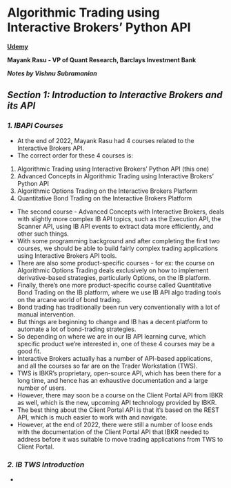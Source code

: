 # **Algorithmic Trading using Interactive Brokers’ Python API** 

**[Udemy](https://www.udemy.com/course/algorithmic-trading-using-interactive-brokers-python-api)**

**Mayank Rasu - VP of Quant Research, Barclays Investment Bank**

***Notes by Vishnu Subramanian***

## ***Section 1: Introduction to Interactive Brokers and its API***

### ***1. IBAPI Courses***

- At the end of 2022, Mayank Rasu had 4 courses related to the Interactive Brokers API.
- The correct order for these 4 courses is:
  
1. Algorithmic Trading using Interactive Brokers’ Python API (this one)
2. Advanced Concepts in Algorithmic Trading using Interactive Brokers’ Python API
3. Algorithmic Options Trading on the Interactive Brokers Platform
4. Quantitative Bond Trading on the Interactive Brokers Platform

- The second course - Advanced Concepts with Interactive Brokers, deals with slightly more complex IB API topics, such as the Execution API, the Scanner API, using IB API events to extract data more efficiently, and other such things.
- With some programming background and after completing the first two courses, we should be able to build fairly complex trading applications using Interactive Brokers API tools.
- There are also some product-specific courses - for ex: the course on Algorithmic Options Trading deals exclusively on how to implement derivative-based strategies, particularly Options, on the IB platform.
- Finally, there’s one more product-specific course called Quantitative Bond Trading on the IB platform, where we use IB API algo trading tools on the arcane world of bond trading.
- Bond trading has traditionally been run very conventionally with a lot of manual intervention.
- But things are beginning to change and IB has a decent platform to automate a lot of bond-trading strategies.
- So depending on where we are in our IB API learning curve, which specific product we’re interested in, one of these 4 courses may be a good fit.
- Interactive Brokers actually has a number of API-based applications, and all the courses so far are on the Trader Workstation (TWS). 
- TWS is IBKR’s proprietary, open-source API, which has been there for a long time, and hence has an exhaustive documentation and a large number of users.
- However, there may soon be a course on the Client Portal API from IBKR as well, which is the new, upcoming API technology provided by IBKR.
- The best thing about the Client Portal API is that it’s based on the REST API, which is much easier to work with and navigate.
- However, at the end of 2022, there were still a number of loose ends with the documentation of the Client Portal API that IBKR needed to address before it was suitable to move trading applications from TWS to Client Portal.

### ***2. IB TWS Introduction***

- 
